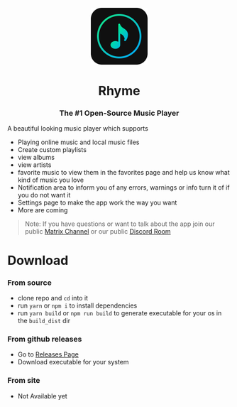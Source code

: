<!-- PROJECT LOGO -->
<p align="center">
  <a href="https://github.com/Rhyme-Player/RhymeApp">
    <img src="icons/linux/256x256.png" alt="Logo" width="128" height="128">
  </a>
  <h1 align="center">Rhyme</h1>
  <h3 align="center">
    The #1 Open-Source Music Player
  </h3>
  </p>
</p>

A beautiful looking music player which supports

- Playing online music and local music files
- Create custom playlists
- view albums
- view artists
- favorite music to view them in the favorites page and help us know what kind of music you love
- Notification area to inform you of any errors, warnings or info turn it of if you do not want it
- Settings page to make the app work the way you want
- More are coming

> Note: If you have questions or want to talk about the app join our public [Matrix Channel](https://app.element.io/#/room/#rhymes-player:matrix.org) or our public [Discord Room](https://discord.gg/zjvdRsux)

# Download

### From source

- clone repo and `cd` into it
- run `yarn` or `npm i` to install dependencies
- run `yarn build` or `npm run build` to generate executable for your os in the `build_dist` dir

### From github releases
- Go to [Releases Page](https://github.com/Rhyme-Player/RhymeApp/releases)
- Download executable for your system

### From site

- Not Available yet

<!-- [Use Emojis](#emojis-for-commit-messages) -->
